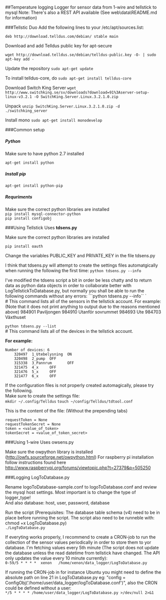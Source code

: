##Temperature logging
Logger for sensor data from 1-wire and tellstick to mysql
Note: There's also a REST API available (See web\data\README.md for information)

###Tellstic Duo
Add the following lines to your /etc/apt/sources.list:

```deb http://download.telldus.com/debian/ stable main```

Download and add Telldus public key for apt-secure

```wget http://download.telldus.se/debian/telldus-public.key -O- | sudo apt-key add -```

Update the repository
```sudo apt-get update```

To install telldus-core, do
```sudo apt-get install telldus-core```

Download Switch King Server
```wget http://www.switchking.se/sv/downloads?download=91%3Aserver-setup-linux-v3.2.1 -O SwitchKing.Server.Linux.3.2.1.0.zip```

Unpack
```unzip SwitchKing.Server.Linux.3.2.1.0.zip -d ./switchking_server```

Install mono
```sudo apt-get install monodevelop```



###Common setup
##### Python
Make sure to have python 2.7 installed

```apt-get install python```

##### Install pip
```apt-get install python-pip```

##### Requriments
Make sure the correct python libraries are installed  
```pip install mysql-connector-python```  
```pip install configobj```

###Using Tellstick
Uses **tdsens.py**

Make sure the correct python libraries are installed

```pip install oauth```


Change the variables PUBLIC_KEY and PRIVATE_KEY in the file tdsens.py


I think that tdsens.py will attempt to create the settings files automatgically when running the following the first time:
```python tdsens.py --info```

I've modified the tdsens script a bit in order be less chatty and to return data as python data objects in order to collaborate better with LogTellstickToDatabase.py, but normally you shall be able to run the following commands without any errors:
```python tdsens.py --info``	`  
\# This command lists all of the sensors in the tellstick account. For example: (Note that it does not print anything to output due to the reasons mentioned above)
        984901 Paviljongen
        984910 Utanför sovrummet
        984693 Ute
        984703 Växthuset

```python tdsens.py --list```  
\# This command lists all of the devices in the tellstick account. 
	
**For example:**
	
	Number of devices: 6  
		320497  1_Utebelysning  ON
        320498  2_pump  OFF
        315338  3_Pannrum       OFF
        321475  4_x     OFF
        321476  5_x     OFF
        321477  6_x     OFF

If the configuration files is not properly created automagically, please try the following.  
Make sure to create the settings file:  
```mkdir ~/.config/Telldus``` 
```touch ~/config/Telldus/tdtool.conf```

This is the content of the file: (Without the prepending tabs)  

	requestToken = None
	requestTokenSecret = None
	token = <value_of_token>
	tokenSecret = <value_of_token_secret>


###Using 1-wire
Uses owsens.py

Make sure the owpython library is installed (http://owfs.sourceforge.net/owpython.html) 
For raspberry pi installation follow instructions found here http://www.raspberrypi.org/forums/viewtopic.php?t=27379&p=505250


###Logging LogToDatabase.py

Rename logoToDatabase-sample.conf to logoToDatabase.conf and review the mysql host settings.
Most important is to change the type of logger_type!  
And also database: host, user, password, database
    
Run the script (Prerequisites: The database table schema (v4) need to be in place before running the script. The script also need to be runneble with: chmod +x LogToDatabase.py)  
```./LogToDatabase.py```
    
If everyting works properly, I recommend to create a CRON-job to run the collection of the sensor values periodically in order to store them to yor database. I'm fetching values every 5th minute (The script does not update the database unless the read datetime from tellstick have changed. The API only updates the value every 10 minute currently):  
```0-59/5 * * * *  xenon   /home/xenon/data_logger/LogToDatabase.py```
     
If running the CRON-job in for instance Ubuntu you might need to define the absolute path on line 21 in LogToDatabase.py eg: "config = ConfigObj('/home/user/data_logger/logToDatabase.conf')", also the CRON could be defined without a user:  
```*/5 * * * * /home/user/data_logger/LogToDatabase.py >/dev/null 2>&1```




